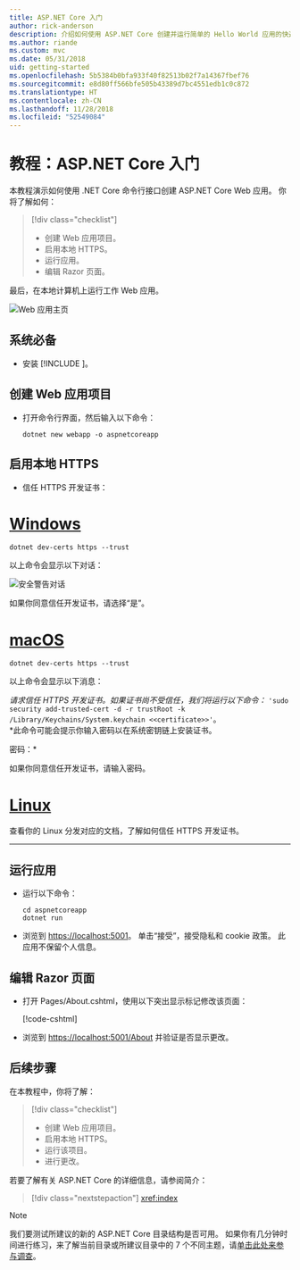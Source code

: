 ```yaml
---
title: ASP.NET Core 入门
author: rick-anderson
description: 介绍如何使用 ASP.NET Core 创建并运行简单的 Hello World 应用的快速教程。
ms.author: riande
ms.custom: mvc
ms.date: 05/31/2018
uid: getting-started
ms.openlocfilehash: 5b5384b0bfa933f40f82513b02f7a14367fbef76
ms.sourcegitcommit: e8d80ff566bfe505b43389d7bc4551edb1c0c872
ms.translationtype: HT
ms.contentlocale: zh-CN
ms.lasthandoff: 11/28/2018
ms.locfileid: "52549084"
---
```

# <a name="tutorial-get-started-with-aspnet-core"></a>教程：ASP.NET Core 入门

本教程演示如何使用 .NET Core 命令行接口创建 ASP.NET Core Web 应用。 你将了解如何：

> [!div class="checklist"]
> * 创建 Web 应用项目。
> * 启用本地 HTTPS。
> * 运行应用。
> * 编辑 Razor 页面。

最后，在本地计算机上运行工作 Web 应用。

![Web 应用主页](_static/home-page.png)


## <a name="prerequisites"></a>系统必备

* 安装 [!INCLUDE [](~/includes/2.1-SDK.md)]。

## <a name="create-a-web-app-project"></a>创建 Web 应用项目

* 打开命令行界面，然后输入以下命令：

   ```console
   dotnet new webapp -o aspnetcoreapp
   ```

## <a name="enable-local-https"></a>启用本地 HTTPS

* 信任 HTTPS 开发证书：

# <a name="windowstabwindows"></a>[Windows](#tab/windows)

  ```console
  dotnet dev-certs https --trust
  ```

  以上命令会显示以下对话：

  ![安全警告对话](_static/cert.png)

  如果你同意信任开发证书，请选择“是”。

# <a name="macostabmacos"></a>[macOS](#tab/macos)

  ```console
  dotnet dev-certs https --trust
  ```

  以上命令会显示以下消息：

  *请求信任 HTTPS 开发证书。如果证书尚不受信任，我们将运行以下命令：* `'sudo security add-trusted-cert -d -r trustRoot -k /Library/Keychains/System.keychain <<certificate>>'`。  
  *此命令可能会提示你输入密码以在系统密钥链上安装证书。
  
  密码：*

  如果你同意信任开发证书，请输入密码。

# <a name="linuxtablinux"></a>[Linux](#tab/linux)

  查看你的 Linux 分发对应的文档，了解如何信任 HTTPS 开发证书。
   
---

## <a name="run-the-app"></a>运行应用

* 运行以下命令：

   ```console
   cd aspnetcoreapp
   dotnet run
   ```

* 浏览到 [https://localhost:5001](https://localhost:5001)。 单击“接受”，接受隐私和 cookie 政策。 此应用不保留个人信息。

## <a name="edit-a-razor-page"></a>编辑 Razor 页面

* 打开 Pages/About.cshtml，使用以下突出显示标记修改该页面：

   [!code-cshtml[](sample/getting-started/about.cshtml?highlight=9)]

* 浏览到 [https://localhost:5001/About](https://localhost:5001/About) 并验证是否显示更改。

## <a name="next-steps"></a>后续步骤

在本教程中，你将了解：

> [!div class="checklist"]
> * 创建 Web 应用项目。
> * 启用本地 HTTPS。
> * 运行该项目。
> * 进行更改。

若要了解有关 ASP.NET Core 的详细信息，请参阅简介：

> [!div class="nextstepaction"]
> <xref:index>



> [!NOTE]
> 我们要测试所建议的新的 ASP.NET Core 目录结构是否可用。  如果你有几分钟时间进行练习，来了解当前目录或所建议目录中的 7 个不同主题，请[单击此处来参与调查](https://dpk4xbh5.optimalworkshop.com/treejack/rps16hd5)。